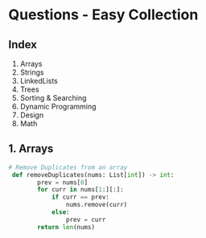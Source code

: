 # Questions - Easy Collection

## Index
1. Arrays
2. Strings
3. LinkedLists
4. Trees
5. Sorting & Searching
6. Dynamic Programming
7. Design
8. Math

## 1. Arrays

```python
# Remove Duplicates from an array
 def removeDuplicates(nums: List[int]) -> int:
        prev = nums[0]
        for curr in nums[1:][:]:
            if curr == prev:
                nums.remove(curr)
            else:
                prev = curr
        return len(nums)
```

